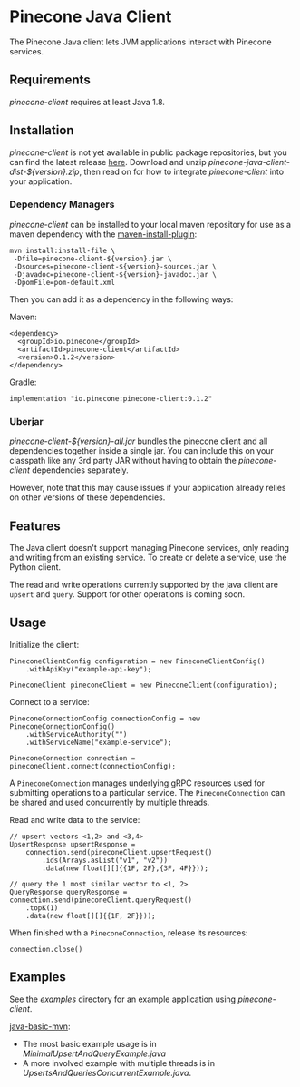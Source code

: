 # Pinecone Java Client

The Pinecone Java client lets JVM applications interact with Pinecone services.

## Requirements

*pinecone-client* requires at least Java 1.8.

## Installation

*pinecone-client* is not yet available in public package repositories, but you can find the latest release [here](https://github.com/pinecone-io/pinecone-java-client/releases). Download and unzip *pinecone-java-client-dist-${version}.zip*, then read on for how to integrate *pinecone-client* into your application.

### Dependency Managers
*pinecone-client* can be installed to your local maven repository for use as a maven dependency with the [maven-install-plugin](https://maven.apache.org/guides/mini/guide-3rd-party-jars-local.html):

```
mvn install:install-file \
 -Dfile=pinecone-client-${version}.jar \
 -Dsources=pinecone-client-${version}-sources.jar \
 -Djavadoc=pinecone-client-${version}-javadoc.jar \
 -DpomFile=pom-default.xml
```

Then you can add it as a dependency in the following ways:

Maven:
```
<dependency>
  <groupId>io.pinecone</groupId>
  <artifactId>pinecone-client</artifactId>
  <version>0.1.2</version>
</dependency>
```

Gradle:
```
implementation "io.pinecone:pinecone-client:0.1.2"
```

### Uberjar
*pinecone-client-${version}-all.jar* bundles the pinecone client and all dependencies together inside a single jar. You can include this on your classpath like any 3rd party JAR without having to obtain the *pinecone-client* dependencies separately. 

However, note that this may cause issues if your application already relies on other versions of these dependencies.

## Features

The Java client doesn't support managing Pinecone services, only reading and writing from an existing service. To create or delete a service, use the Python client.

The read and write operations currently supported by the java client are `upsert` and `query`. Support for other operations is coming soon.

## Usage

Initialize the client:
```
PineconeClientConfig configuration = new PineconeClientConfig()
    .withApiKey("example-api-key");

PineconeClient pineconeClient = new PineconeClient(configuration);
```

Connect to a service:
```
PineconeConnectionConfig connectionConfig = new PineconeConnectionConfig()
    .withServiceAuthority("")
    .withServiceName("example-service");
    
PineconeConnection connection = pineconeClient.connect(connectionConfig);
```

A `PineconeConnection` manages underlying gRPC resources used for submitting operations to a particular service. The `PineconeConnection` can be shared and used concurrently by multiple threads.

Read and write data to the service:
```
// upsert vectors <1,2> and <3,4>
UpsertResponse upsertResponse = 
    connection.send(pineconeClient.upsertRequest()
        .ids(Arrays.asList("v1", "v2"))
        .data(new float[][]{{1F, 2F},{3F, 4F}}));

// query the 1 most similar vector to <1, 2>
QueryResponse queryResponse = connection.send(pineconeClient.queryRequest()
    .topK(1)
    .data(new float[][]{{1F, 2F}}));
```

When finished with a `PineconeConnection`, release its resources:
```
connection.close()
```

## Examples
See the *examples* directory for an example
application using *pinecone-client*.

[java-basic-mvn](examples/java-basic-mvn/src/main/java/pineconeexamples):
- The most basic example usage is in *MinimalUpsertAndQueryExample.java*
- A more involved example with multiple threads is in *UpsertsAndQueriesConcurrentExample.java*.

